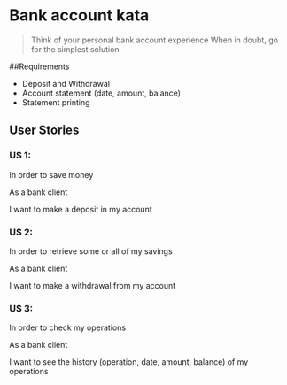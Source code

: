 # Bank account kata
> Think of your personal bank account experience When in doubt, go for the simplest solution

##Requirements
- Deposit and Withdrawal
- Account statement (date, amount, balance)
- Statement printing

## User Stories

### US 1:
In order to save money

As a bank client

I want to make a deposit in my account

### US 2:
In order to retrieve some or all of my savings

As a bank client

I want to make a withdrawal from my account

### US 3:
In order to check my operations

As a bank client

I want to see the history (operation, date, amount, balance) of my operations